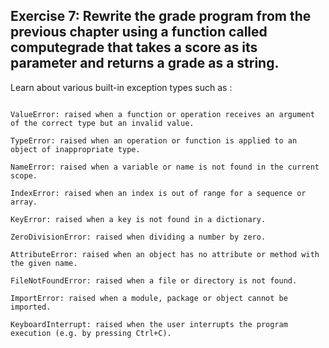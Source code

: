 ## Exercise 7: Rewrite the grade program from the previous chapter using a function called computegrade that takes a score as its parameter and returns a grade as a string.

Learn about various built-in exception types such as :

``` 

ValueError: raised when a function or operation receives an argument of the correct type but an invalid value.

TypeError: raised when an operation or function is applied to an object of inappropriate type.

NameError: raised when a variable or name is not found in the current scope.

IndexError: raised when an index is out of range for a sequence or array.

KeyError: raised when a key is not found in a dictionary.

ZeroDivisionError: raised when dividing a number by zero.

AttributeError: raised when an object has no attribute or method with the given name.

FileNotFoundError: raised when a file or directory is not found.

ImportError: raised when a module, package or object cannot be imported.

KeyboardInterrupt: raised when the user interrupts the program execution (e.g. by pressing Ctrl+C).
